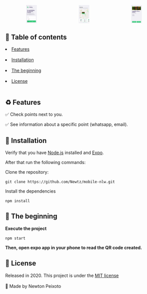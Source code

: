 <div align="center" style="display:flex; justify-content:between">
   <a target="_blank" rel="Ecoleta"><img src=".github/home.jpeg" width="20%"  style="max-width:100%;margin-top:30px;"></a>
  <a target="_blank" rel="Ecoleta"><img src=".github/point.jpeg" width="20%"  style="max-width:100%;margin-top:30px;"></a>
    <a target="_blank" rel="Ecoleta"><img src=".github/detail.jpeg" width="20%" style="max-width:100%;margin-top:30px;"></a>
      <br>
</div>

## 💚 Table of contents

<li><a href="#features">Features</a></li><br>
<li><a href="#installation">Installation</a></li><br>
<li><a href="#how-start">The beginning</a></li><br>
<li><a href="#license">License</a></li><br>

## <a id="features"></a>♻️ Features

✅ Check points next to you.<br>

✅ See information about a specific point (whatsapp, email).<br>

## <a id="installation"></a> 🚧 Installation

Verify that you have [Node.js](https://nodejs.org/en/download/) installed and [Expo](https://docs.expo.io/get-started/installation/).

After that run the following commands:

Clone the repository:
````
git clone https://github.com/Newtz/mobile-nlw.git
````
Install the dependencies

````
npm install
````
## <a id="how-start"></a> 🏁 The beginning

<b> Execute the project</b>

````
npm start
````
<b> Then, open expo app in your phone to read the QR code created. </b>

## <a id="license"></a> 🍏 License

Released in 2020. This project is under the [MIT license](https://nodejs.org/en/download/) 
<br>
<br>
🚀 Made by Newton Peixoto
 
